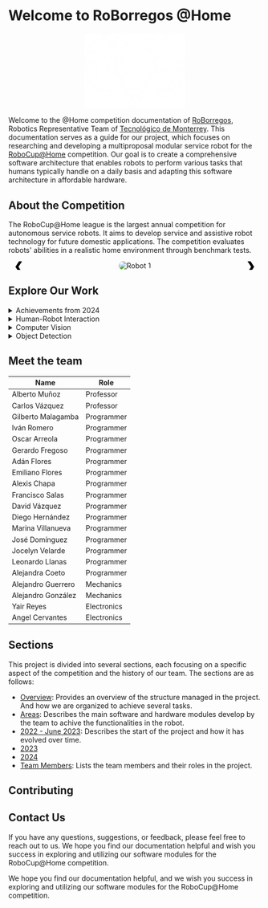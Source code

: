 # Welcome to RoBorregos @Home

<script src="https://kit.fontawesome.com/db131c0a32.js" crossorigin="anonymous"></script>

<p align="center">
  <img src="./assets/logo.png" alt="RoBorregos Logo" width="200">
</p>

Welcome to the @Home competition documentation of [RoBorregos](https://roborregos.com), Robotics Representative Team of [Tecnológico de Monterrey](https://tec.mx). This documentation serves as a guide for our project, which focuses on researching and developing a multiproposal modular service robot for the [RoboCup@Home](https://athome.robocup.org/) competition. Our goal is to create a comprehensive software architecture that enables robots to perform various tasks that humans typically handle on a daily basis and adapting this software architecture in affordable hardware.

## About the Competition

The RoboCup@Home league is the largest annual competition for autonomous service robots. It aims to develop service and assistive robot technology for future domestic applications. The competition evaluates robots' abilities in a realistic home environment through benchmark tests.

<div id="carousel" class="carousel">
  <div class="carousel-item active">
    <img src="https://external-content.duckduckgo.com/iu/?u=https%3A%2F%2Fwallpaperset.com%2Fw%2Ffull%2F0%2Fd%2F5%2F183330.jpg&f=1&nofb=1&ipt=50ba9a4d1fae901a5f70f24a8b9b1e05611da1d973bd6745e9815a58b122e7d2&ipo=images" alt="Robot 1">
  </div>
  <div class="carousel-item">
    <img src="https://external-content.duckduckgo.com/iu/?u=https%3A%2F%2Fwww.pixelstalk.net%2Fwp-content%2Fuploads%2F2016%2F07%2FBackground-Beautiful-Nature-Images-HD.jpg&f=1&nofb=1&ipt=29b016f3f0afdd1949670fdc8822d2c4443c7ba7217b2f4aa958c44cd1408224&ipo=images" alt="Robot 2">
  </div>
  <div class="carousel-item">
    <img src="https://external-content.duckduckgo.com/iu/?u=https%3A%2F%2Fwallpapertag.com%2Fwallpaper%2Ffull%2Fd%2F3%2Fc%2F968676-hi-res-background-images-2651x1813-retina.jpg&f=1&nofb=1&ipt=15b5fc8c260d4a408095a68eb30e4d555e97365461d15fda33046747699d3da2&ipo=images" alt="Robot 3">
  </div>
  <a class="carousel-control-prev" onclick="prevSlide()">&#10094;</a>
  <a class="carousel-control-next" onclick="nextSlide()">&#10095;</a>
</div>

<style>
.carousel {
  position: relative;
  max-width: 100%;
  margin: auto;
  overflow: hidden;
}

.carousel-item {
  display: none;
  text-align: center;
}

.carousel-item.active {
  display: block;
}

.carousel img {
  width: 400px;
  height: 300px; 
  object-fit: cover; 
  border-radius: 15px; 
}

.carousel-control-prev, .carousel-control-next {
  position: absolute;
  top: 50%;
  transform: translateY(-50%);
  font-size: 2em;
  color: black;
  cursor: pointer;
  user-select: none;
}

.carousel-control-prev {
  left: 10px;
}

.carousel-control-next {
  right: 10px;
}
</style>

<script>
let currentSlide = 0;
const slides = document.querySelectorAll('.carousel-item');

function showSlide(index) {
  slides[currentSlide].classList.remove('active');
  currentSlide = (index + slides.length) % slides.length;
  slides[currentSlide].classList.add('active');
}

function nextSlide() {
  showSlide(currentSlide + 1);
}

function prevSlide() {
  showSlide(currentSlide - 1);
}

document.addEventListener('DOMContentLoaded', () => {
  showSlide(currentSlide);
});
</script>

## Explore Our Work

<details>
  <summary>Achievements from 2024</summary>
  <ul>
    <li><a href="/docs/2024/index.md">Achievements from 2024</a></li>
  </ul>
</details>

<details>
  <summary>Human-Robot Interaction</summary>
  <ul>
    <li><a href="/docs/2024/Human%20Robot%20Interaction/index.md">Human-Robot Interaction</a></li>
  </ul>
</details>

<details>
  <summary>Computer Vision</summary>
  <ul>
    <li><a href="/docs/2024/Computer%20Vision/index.md">Computer Vision</a></li>
  </ul>
</details>

<details>
  <summary>Object Detection</summary>
  <ul>
    <li><a href="/docs/2024/Navigation/index.md">Object Detection</a></li>
  </ul>
</details>

## Meet the team


| Name                       |  Role           |
| -------------------------- | --------------- |
| Alberto Muñoz | Professor |
| Carlos Vázquez | Professor |
| Gilberto Malagamba | Programmer |
| Iván Romero | Programmer |
| Oscar Arreola | Programmer |
| Gerardo Fregoso | Programmer |
| Adán Flores | Programmer |
| Emiliano Flores | Programmer |
| Alexis Chapa | Programmer |
| Francisco Salas | Programmer |
| David Vázquez | Programmer |
| Diego Hernández | Programmer |
| Marina Villanueva | Programmer |
| José Domínguez | Programmer |
| Jocelyn Velarde | Programmer |
| Leonardo Llanas | Programmer |
| Alejandra Coeto | Programmer|
| Alejandro Guerrero | Mechanics|
| Alejandro González | Mechanics|
| Yair Reyes | Electronics|
| Angel Cervantes | Electronics|


## Sections

This project is divided into several sections, each focusing on a specific aspect of the competition and the history of our team. The sections are as follows:

- [Overview](/Overview): Provides an overview of the structure managed in the project. And how we are organized to achieve several tasks.
- [Areas](/Areas): Describes the main software and hardware modules develop by the team to achive the functionalities in the robot.
- [2022 - June 2023](/2022%20-%20Jun%202023): Describes the start of the project and how it has evolved over time.
- [2023](/2023)
- [2024](/2024)
- [Team Members](/Team): Lists the team members and their roles in the project.

## Contributing

## Contact Us

If you have any questions, suggestions, or feedback, please feel free to reach out to us. We hope you find our documentation helpful and wish you success in exploring and utilizing our software modules for the RoboCup@Home competition.

<div class="social-icons">
  <a href="https://www.facebook.com/roborregos" target="_blank"><i class="fab fa-facebook"></i></a>
  <i class="fa-brands fa-facebook"></i>
  <a href="https://twitter.com/roborregos" target="_blank"><i class="fab fa-twitter"></i></a>
  <a href="https://www.instagram.com/roborregos" target="_blank"><i class="fab fa-instagram"></i></a>
  <a href="https://www.linkedin.com/company/roborregos" target="_blank"><i class="fab fa-linkedin"></i></a>
</div>

We hope you find our documentation helpful, and we wish you success in exploring and utilizing our software modules for the RoboCup@Home competition.
